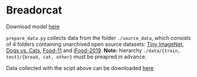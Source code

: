 # Breadorcat

Download model [here](https://drive.google.com/open?id=1fPazxMEYPXUc1YBMY_SGCYD_izGG23Ck)

`prepare_data.py` collects data from the folder `./source_data`, which consists of 4 folders containing unarchived open source datasets: [Tiny ImageNet](http://cs231n.stanford.edu/tiny-imagenet-200.zip), [Dogs vs. Cats](https://www.kaggle.com/c/3362/download-all), [Food-11](https://mmspg.epfl.ch/downloads/food-image-datasets/) and [iFood-2019](https://www.kaggle.com/c/13663/download-all).
**Note:** hierarchy `./data/{train, test}/{bread, cat, other}` must be preapred in advance.

Data collected with the scipt above can be downloaded [here](https://drive.google.com/open?id=1ySVtkBINUm6y1kHnUeYwjhTqo_4-bKVH)
